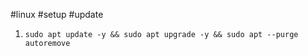 #linux #setup #update
1. ```sudo apt update -y && sudo apt upgrade -y && sudo apt --purge autoremove```